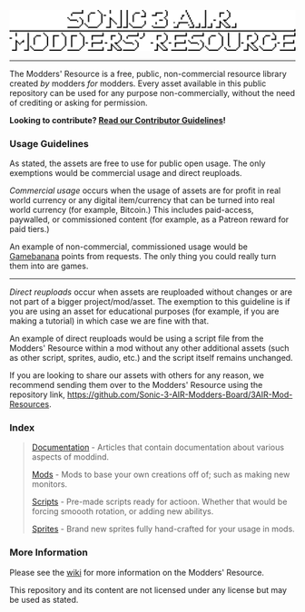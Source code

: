 
<!-- Ideally, we'd be able to just scale the normal image by 5 here, but image auto-smoothing makes it look rather bad when we do that so we gotta use this pre-scaled version instead -->

![Logo](media/logo_5x.png)
___

The Modders' Resource is a free, public, non-commercial resource library created _by_ modders _for_ modders. Every asset available in this public repository can be used for any purpose non-commercially, without the need of crediting or asking for permission.

**Looking to contribute? [Read our Contributor Guidelines](https://github.com/Sonic-3-AIR-Modders-Board/3AIR-Mod-Resources/blob/main/CONTRIBUTING.md)!**

### Usage Guidelines

As stated, the assets are free to use for public open usage. The only exemptions would be commercial usage and direct reuploads.

*Commercial usage* occurs when the usage of assets are for profit in real world currency or any digital item/currency that can be turned into real world currency (for example, Bitcoin.) This includes paid-access, paywalled, or commissioned content (for example, as a Patreon reward for paid tiers.)

An example of non-commercial, commissioned usage would be [Gamebanana](https://gamebanana.com/) points from requests. The only thing you could really turn them into are games.

_______________

*Direct reuploads* occur when assets are reuploaded without changes or are not part of a bigger project/mod/asset. The exemption to this guideline is if you are using an asset for educational purposes (for example, if you are making a tutorial) in which case we are fine with that.

An example of direct reuploads would be using a script file from the Modders' Resource within a mod without any other additional assets (such as other script, sprites, audio, etc.) and the script itself remains unchanged.

If you are looking to share our assets with others for any reason, we recommend sending them over to the Modders' Resource using the repository link, https://github.com/Sonic-3-AIR-Modders-Board/3AIR-Mod-Resources.

### Index

> [Documentation](https://github.com/Sonic-3-AIR-Modders-Board/3AIR-Mod-Resources/tree/main/documentation/) - Articles that contain documentation about various aspects of moddind.
>
> [Mods](https://github.com/Sonic-3-AIR-Modders-Board/3AIR-Mod-Resources/tree/main/mods) - Mods to base your own creations off of; such as making new monitors.
>
> [Scripts](https://github.com/Sonic-3-AIR-Modders-Board/3AIR-Mod-Resources/tree/main/scripts) - Pre-made scripts ready for actioon. Whether that would be forcing smoooth rotation, or adding new abilitys.
>
> [Sprites](https://github.com/Sonic-3-AIR-Modders-Board/3AIR-Mod-Resources/tree/main/sprites/hud) - Brand new sprites fully hand-crafted for your usage in mods.

### More Information

Please see the [wiki](https://github.com/Sonic-3-AIR-Modders-Board/3AIR-Mod-Resources/wiki) for more information on the Modders' Resource.

This repository and its content are not licensed under any license but may be used as stated.
